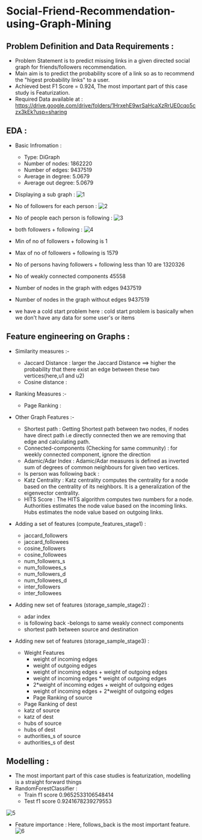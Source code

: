 # Social-Friend-Recommendation-using-Graph-Mining

## Problem Definition and Data Requirements :
- Problem Statement is to predict missing links in a given directed social graph for friends/followers recommendation.
- Main aim is to predict the probability score of a link so as to recommend the "higest probability links" to a user.
- Achieved best F1 Score = 0.924, The most important part of this case study is Featurization.
- Required Data available at : https://drive.google.com/drive/folders/1HrxehE9wrSaHcaXzRrUE0cqo5czx3kEk?usp=sharing

## EDA : 
- Basic Infromation :
  - Type: DiGraph
  - Number of nodes: 1862220
  - Number of edges: 9437519
  - Average in degree:   5.0679
  - Average out degree:   5.0679

- Displaying a sub graph :
![1](https://user-images.githubusercontent.com/54996809/154854584-cf3ae60c-7498-4fd2-abab-c5b16c68ffa7.png)

- No of followers for each person :
![2](https://user-images.githubusercontent.com/54996809/154854662-030a3769-38f1-48b2-9ff9-be7d71edc6b7.png)

- No of people each person is following :
![3](https://user-images.githubusercontent.com/54996809/154854721-c32d3e5b-cf81-4360-9543-fe7d4f8265d4.png)

- both followers + following :
![4](https://user-images.githubusercontent.com/54996809/154854775-56a272ca-5841-4c7f-90e5-36f9102a9934.png)

- Min of no of followers + following is 1
- Max of no of followers + following is 1579
- No of persons having followers + following less than 10 are 1320326
- No of weakly connected components 45558

- Number of nodes in the graph with edges 9437519
- Number of nodes in the graph without edges 9437519

- we have a cold start problem here : cold start problem is basically when we don't have any data for some user's or items

## Feature engineering on Graphs :
- Similarity measures :-
    - Jaccard Distance : larger the Jaccard Distance ==> higher the probability that there exist an edge between these two vertices(here,u1 and u2)
    - Cosine distance : 
- Ranking Measures :-
    - Page Ranking :
- Other Graph Features :-
    - Shortest path : Getting Shortest path between two nodes, if nodes have direct path i.e directly connected then we are removing that edge and calculating path.
    - Connected-components (Checking for same community) : for weekly connected component, ignore the direction
    - Adamic/Adar Index : Adamic/Adar measures is defined as inverted sum of degrees of common neighbours for given two vertices.
    - Is person was following back :
    - Katz Centrality :  Katz centrality computes the centrality for a node based on the centrality of its neighbors. It is a generalization of the eigenvector centrality.
    - HITS Score : The HITS algorithm computes two numbers for a node. Authorities estimates the node value based on the incoming links. Hubs estimates the node value based on outgoing links.

- Adding a set of features (compute_features_stage1) :
  - jaccard_followers
  - jaccard_followees
  - cosine_followers
  - cosine_followees
  - num_followers_s
  - num_followees_s
  - num_followers_d
  - num_followees_d
  - inter_followers
  - inter_followees

- Adding new set of features (storage_sample_stage2) :
  - adar index
  - is following back
  -belongs to same weakly connect components
  - shortest path between source and destination

- Adding new set of features (storage_sample_stage3) :
  - Weight Features
    - weight of incoming edges
    - weight of outgoing edges
    - weight of incoming edges + weight of outgoing edges
    - weight of incoming edges * weight of outgoing edges
    - 2*weight of incoming edges + weight of outgoing edges
    - weight of incoming edges + 2*weight of outgoing edges
    - Page Ranking of source
  - Page Ranking of dest
  - katz of source
  - katz of dest
  - hubs of source
  - hubs of dest
  - authorities_s of source
  - authorities_s of dest

## Modelling :
- The most important part of this case studies is featurization, modelling is a straight forward things
- RandomForestClassifier :
  - Train f1 score 0.9652533106548414
  - Test f1 score 0.9241678239279553

![5](https://user-images.githubusercontent.com/54996809/154855898-5d4f7bfd-da9c-49ff-a19b-498ce8b96a5e.png)

- Feature importance : Here, follows_back is the most important feature.
![6](https://user-images.githubusercontent.com/54996809/154855955-45b3ccbb-7fb1-4c13-a629-64f99d15542a.png)







